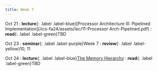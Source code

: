 ```yaml
---
title: Week 7
---
```


Oct 21
: **lecture**{: .label .label-blue}[Processor Architecture III: Pipelined Implementation](/ics-fa24/assets/lec/11-Processor Arch-Pipelined.pdf)
  : **read**{: .label .label-green}TBD

Oct 23
: **seminar**{: .label .label-purple}Week 7
  : **review**{: .label .label-yellow}10, 11

Oct 24
: **lecture**{: .label .label-blue}[The Memory Hierarchy](/ics-fa24/assets/lec/12-memory-hierarchy.pdf)
  : **read**{: .label .label-green}TBD